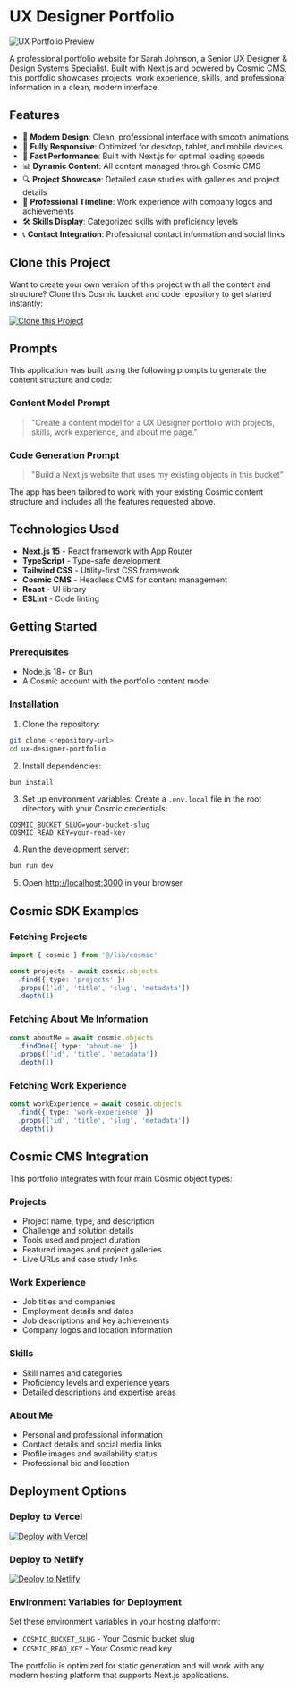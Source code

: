 # UX Designer Portfolio

![UX Portfolio Preview](https://imgix.cosmicjs.com/f7797120-a455-11ed-81f2-f50e185dd248-U7NLcNo9NGA.jpg?w=1200&h=300&fit=crop&auto=format,compress)

A professional portfolio website for Sarah Johnson, a Senior UX Designer & Design Systems Specialist. Built with Next.js and powered by Cosmic CMS, this portfolio showcases projects, work experience, skills, and professional information in a clean, modern interface.

## Features

- 🎨 **Modern Design**: Clean, professional interface with smooth animations
- 📱 **Fully Responsive**: Optimized for desktop, tablet, and mobile devices
- 🚀 **Fast Performance**: Built with Next.js for optimal loading speeds
- 📊 **Dynamic Content**: All content managed through Cosmic CMS
- 🔍 **Project Showcase**: Detailed case studies with galleries and project details
- 💼 **Professional Timeline**: Work experience with company logos and achievements
- 🛠️ **Skills Display**: Categorized skills with proficiency levels
- 📞 **Contact Integration**: Professional contact information and social links

## Clone this Project

Want to create your own version of this project with all the content and structure? Clone this Cosmic bucket and code repository to get started instantly:

[![Clone this Project](https://img.shields.io/badge/Clone%20this%20Project-29abe2?style=for-the-badge&logo=cosmic&logoColor=white)](https://app.cosmicjs.com/projects/new?clone_bucket=68acbfcc04ea77b1e31e55ea&clone_repository=68ad95471f09167261d58e02)

## Prompts

This application was built using the following prompts to generate the content structure and code:

### Content Model Prompt

> "Create a content model for a UX Designer portfolio with projects, skills, work experience, and about me page."

### Code Generation Prompt

> "Build a Next.js website that uses my existing objects in this bucket"

The app has been tailored to work with your existing Cosmic content structure and includes all the features requested above.

## Technologies Used

- **Next.js 15** - React framework with App Router
- **TypeScript** - Type-safe development
- **Tailwind CSS** - Utility-first CSS framework
- **Cosmic CMS** - Headless CMS for content management
- **React** - UI library
- **ESLint** - Code linting

## Getting Started

### Prerequisites

- Node.js 18+ or Bun
- A Cosmic account with the portfolio content model

### Installation

1. Clone the repository:
```bash
git clone <repository-url>
cd ux-designer-portfolio
```

2. Install dependencies:
```bash
bun install
```

3. Set up environment variables:
Create a `.env.local` file in the root directory with your Cosmic credentials:
```env
COSMIC_BUCKET_SLUG=your-bucket-slug
COSMIC_READ_KEY=your-read-key
```

4. Run the development server:
```bash
bun run dev
```

5. Open [http://localhost:3000](http://localhost:3000) in your browser

## Cosmic SDK Examples

### Fetching Projects
```typescript
import { cosmic } from '@/lib/cosmic'

const projects = await cosmic.objects
  .find({ type: 'projects' })
  .props(['id', 'title', 'slug', 'metadata'])
  .depth(1)
```

### Fetching About Me Information
```typescript
const aboutMe = await cosmic.objects
  .findOne({ type: 'about-me' })
  .props(['id', 'title', 'metadata'])
  .depth(1)
```

### Fetching Work Experience
```typescript
const workExperience = await cosmic.objects
  .find({ type: 'work-experience' })
  .props(['id', 'title', 'slug', 'metadata'])
  .depth(1)
```

## Cosmic CMS Integration

This portfolio integrates with four main Cosmic object types:

### Projects
- Project name, type, and description
- Challenge and solution details
- Tools used and project duration
- Featured images and project galleries
- Live URLs and case study links

### Work Experience
- Job titles and companies
- Employment details and dates
- Job descriptions and key achievements
- Company logos and location information

### Skills
- Skill names and categories
- Proficiency levels and experience years
- Detailed descriptions and expertise areas

### About Me
- Personal and professional information
- Contact details and social media links
- Profile images and availability status
- Professional bio and location

## Deployment Options

### Deploy to Vercel
[![Deploy with Vercel](https://vercel.com/button)](https://vercel.com/new)

### Deploy to Netlify
[![Deploy to Netlify](https://www.netlify.com/img/deploy/button.svg)](https://app.netlify.com/start)

### Environment Variables for Deployment
Set these environment variables in your hosting platform:

- `COSMIC_BUCKET_SLUG` - Your Cosmic bucket slug
- `COSMIC_READ_KEY` - Your Cosmic read key

The portfolio is optimized for static generation and will work with any modern hosting platform that supports Next.js applications.
<!-- README_END -->